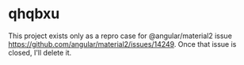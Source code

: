 # qhqbxu

This project exists only as a repro case for @angular/material2 issue https://github.com/angular/material2/issues/14249. Once that issue is closed, I'll delete it.
